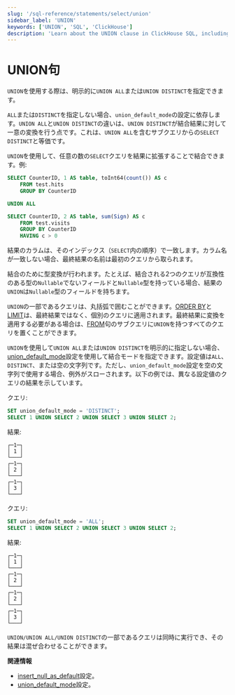 ```yaml
---
slug: '/sql-reference/statements/select/union'
sidebar_label: 'UNION'
keywords: ['UNION', 'SQL', 'ClickHouse']
description: 'Learn about the UNION clause in ClickHouse SQL, including usage, examples, and settings.'
---
```



# UNION句

`UNION`を使用する際は、明示的に`UNION ALL`または`UNION DISTINCT`を指定できます。

`ALL`または`DISTINCT`を指定しない場合、`union_default_mode`の設定に依存します。`UNION ALL`と`UNION DISTINCT`の違いは、`UNION DISTINCT`が結合結果に対して一意の変換を行う点です。これは、`UNION ALL`を含むサブクエリからの`SELECT DISTINCT`と等価です。

`UNION`を使用して、任意の数の`SELECT`クエリを結果に拡張することで結合できます。例:

```sql
SELECT CounterID, 1 AS table, toInt64(count()) AS c
    FROM test.hits
    GROUP BY CounterID

UNION ALL

SELECT CounterID, 2 AS table, sum(Sign) AS c
    FROM test.visits
    GROUP BY CounterID
    HAVING c > 0
```

結果のカラムは、そのインデックス（`SELECT`内の順序）で一致します。カラム名が一致しない場合、最終結果の名前は最初のクエリから取られます。

結合のために型変換が行われます。たとえば、結合される2つのクエリが互換性のある型の`Nullable`でないフィールドと`Nullable`型を持っている場合、結果の`UNION`は`Nullable`型のフィールドを持ちます。

`UNION`の一部であるクエリは、丸括弧で囲むことができます。[ORDER BY](../../../sql-reference/statements/select/order-by.md)と[LIMIT](../../../sql-reference/statements/select/limit.md)は、最終結果ではなく、個別のクエリに適用されます。最終結果に変換を適用する必要がある場合は、[FROM](../../../sql-reference/statements/select/from.md)句のサブクエリに`UNION`を持つすべてのクエリを置くことができます。

`UNION`を使用して`UNION ALL`または`UNION DISTINCT`を明示的に指定しない場合、[union_default_mode](/operations/settings/settings#union_default_mode)設定を使用して結合モードを指定できます。設定値は`ALL`、`DISTINCT`、または空の文字列です。ただし、`union_default_mode`設定を空の文字列で使用する場合、例外がスローされます。以下の例では、異なる設定値のクエリの結果を示しています。

クエリ:

```sql
SET union_default_mode = 'DISTINCT';
SELECT 1 UNION SELECT 2 UNION SELECT 3 UNION SELECT 2;
```

結果:

```text
┌─1─┐
│ 1 │
└───┘
┌─1─┐
│ 2 │
└───┘
┌─1─┐
│ 3 │
└───┘
```

クエリ:

```sql
SET union_default_mode = 'ALL';
SELECT 1 UNION SELECT 2 UNION SELECT 3 UNION SELECT 2;
```

結果:

```text
┌─1─┐
│ 1 │
└───┘
┌─1─┐
│ 2 │
└───┘
┌─1─┐
│ 2 │
└───┘
┌─1─┐
│ 3 │
└───┘
```

`UNION/UNION ALL/UNION DISTINCT`の一部であるクエリは同時に実行でき、その結果は混ぜ合わせることができます。

**関連情報**

- [insert_null_as_default](../../../operations/settings/settings.md#insert_null_as_default)設定。
- [union_default_mode](/operations/settings/settings#union_default_mode)設定。
